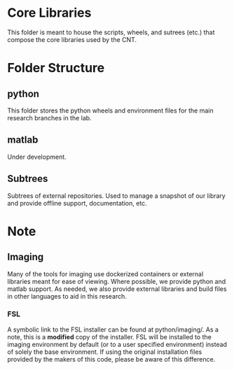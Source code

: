 Core Libraries
===============

This folder is meant to house the scripts, wheels, and sutrees (etc.) that compose the core libraries used by the CNT.


# Folder Structure

## python

This folder stores the python wheels and environment files for the main research branches in the lab.

## matlab

Under development.

## Subtrees

Subtrees of external repositories. Used to manage a snapshot of our library and provide offline support, documentation, etc.

# Note

## Imaging

Many of the tools for imaging use dockerized containers or external libraries meant for ease of viewing. Where possible, we provide python and matlab support. As needed, we also provide external libraries and build files in other languages to aid in this research.

### FSL
A symbolic link to the FSL installer can be found at python/imaging/. As a note, this is a **modified** copy of the installer. FSL will be installed to the imaging environment by default (or to a user specified environment) instead of solely the base environment. 
If using the original installation files provided by the makers of this code, please be aware of this difference.

